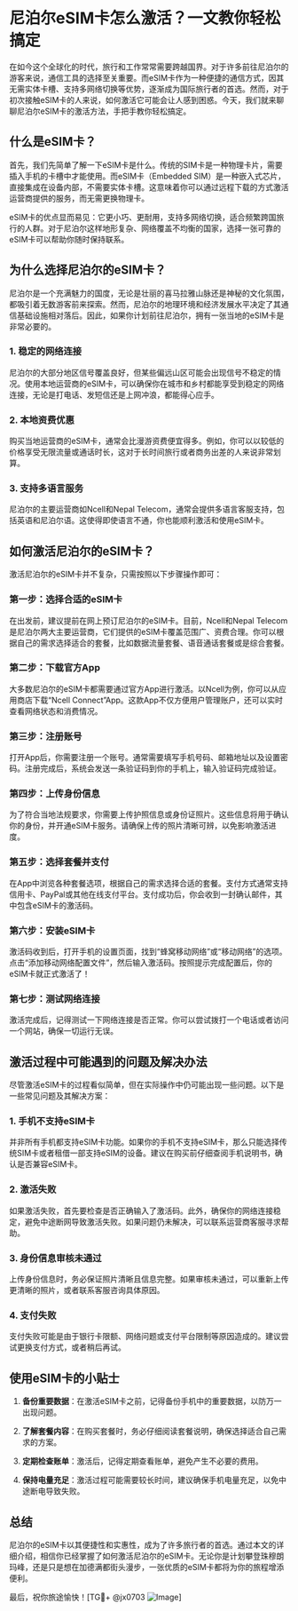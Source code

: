 # 尼泊尔eSIM卡怎么激活？一文教你轻松搞定

在如今这个全球化的时代，旅行和工作常常需要跨越国界。对于许多前往尼泊尔的游客来说，通信工具的选择至关重要。而eSIM卡作为一种便捷的通信方式，因其无需实体卡槽、支持多网络切换等优势，逐渐成为国际旅行者的首选。然而，对于初次接触eSIM卡的人来说，如何激活它可能会让人感到困惑。今天，我们就来聊聊尼泊尔eSIM卡的激活方法，手把手教你轻松搞定。

## 什么是eSIM卡？

首先，我们先简单了解一下eSIM卡是什么。传统的SIM卡是一种物理卡片，需要插入手机的卡槽中才能使用。而eSIM卡（Embedded SIM）是一种嵌入式芯片，直接集成在设备内部，不需要实体卡槽。这意味着你可以通过远程下载的方式激活运营商提供的服务，而无需更换物理卡。

eSIM卡的优点显而易见：它更小巧、更耐用，支持多网络切换，适合频繁跨国旅行的人群。对于尼泊尔这样地形复杂、网络覆盖不均衡的国家，选择一张可靠的eSIM卡可以帮助你随时保持联系。

## 为什么选择尼泊尔的eSIM卡？

尼泊尔是一个充满魅力的国度，无论是壮丽的喜马拉雅山脉还是神秘的文化氛围，都吸引着无数游客前来探索。然而，尼泊尔的地理环境和经济发展水平决定了其通信基础设施相对落后。因此，如果你计划前往尼泊尔，拥有一张当地的eSIM卡是非常必要的。

### 1. 稳定的网络连接
尼泊尔的大部分地区信号覆盖良好，但某些偏远山区可能会出现信号不稳定的情况。使用本地运营商的eSIM卡，可以确保你在城市和乡村都能享受到稳定的网络连接，无论是打电话、发短信还是上网冲浪，都能得心应手。

### 2. 本地资费优惠
购买当地运营商的eSIM卡，通常会比漫游资费便宜得多。例如，你可以以较低的价格享受无限流量或通话时长，这对于长时间旅行或者商务出差的人来说非常划算。

### 3. 支持多语言服务
尼泊尔的主要运营商如Ncell和Nepal Telecom，通常会提供多语言客服支持，包括英语和尼泊尔语。这使得即使语言不通，你也能顺利激活和使用eSIM卡。

## 如何激活尼泊尔的eSIM卡？

激活尼泊尔的eSIM卡并不复杂，只需按照以下步骤操作即可：

### 第一步：选择合适的eSIM卡
在出发前，建议提前在网上预订尼泊尔的eSIM卡。目前，Ncell和Nepal Telecom是尼泊尔两大主要运营商，它们提供的eSIM卡覆盖范围广、资费合理。你可以根据自己的需求选择适合的套餐，比如数据流量套餐、语音通话套餐或是综合套餐。

### 第二步：下载官方App
大多数尼泊尔的eSIM卡都需要通过官方App进行激活。以Ncell为例，你可以从应用商店下载“Ncell Connect”App。这款App不仅方便用户管理账户，还可以实时查看网络状态和消费情况。

### 第三步：注册账号
打开App后，你需要注册一个账号。通常需要填写手机号码、邮箱地址以及设置密码。注册完成后，系统会发送一条验证码到你的手机上，输入验证码完成验证。

### 第四步：上传身份信息
为了符合当地法规要求，你需要上传护照信息或身份证照片。这些信息将用于确认你的身份，并开通eSIM卡服务。请确保上传的照片清晰可辨，以免影响激活进度。

### 第五步：选择套餐并支付
在App中浏览各种套餐选项，根据自己的需求选择合适的套餐。支付方式通常支持信用卡、PayPal或其他在线支付平台。支付成功后，你会收到一封确认邮件，其中包含eSIM卡的激活码。

### 第六步：安装eSIM卡
激活码收到后，打开手机的设置页面，找到“蜂窝移动网络”或“移动网络”的选项。点击“添加移动网络配置文件”，然后输入激活码。按照提示完成配置后，你的eSIM卡就正式激活了！

### 第七步：测试网络连接
激活完成后，记得测试一下网络连接是否正常。你可以尝试拨打一个电话或者访问一个网站，确保一切运行无误。

## 激活过程中可能遇到的问题及解决办法

尽管激活eSIM卡的过程看似简单，但在实际操作中仍可能出现一些问题。以下是一些常见问题及其解决方案：

### 1. 手机不支持eSIM卡
并非所有手机都支持eSIM卡功能。如果你的手机不支持eSIM卡，那么只能选择传统SIM卡或者租借一部支持eSIM的设备。建议在购买前仔细查阅手机说明书，确认是否兼容eSIM卡。

### 2. 激活失败
如果激活失败，首先要检查是否正确输入了激活码。此外，确保你的网络连接稳定，避免中途断网导致激活失败。如果问题仍未解决，可以联系运营商客服寻求帮助。

### 3. 身份信息审核未通过
上传身份信息时，务必保证照片清晰且信息完整。如果审核未通过，可以重新上传更清晰的照片，或者联系客服咨询具体原因。

### 4. 支付失败
支付失败可能是由于银行卡限额、网络问题或支付平台限制等原因造成的。建议尝试更换支付方式，或者稍后再试。

## 使用eSIM卡的小贴士

1. **备份重要数据**：在激活eSIM卡之前，记得备份手机中的重要数据，以防万一出现问题。
   
2. **了解套餐内容**：在购买套餐时，务必仔细阅读套餐说明，确保选择适合自己需求的方案。

3. **定期检查账单**：激活后，记得定期查看账单，避免产生不必要的费用。

4. **保持电量充足**：激活过程可能需要较长时间，建议确保手机电量充足，以免中途断电导致失败。

## 总结

尼泊尔的eSIM卡以其便捷性和实惠性，成为了许多旅行者的首选。通过本文的详细介绍，相信你已经掌握了如何激活尼泊尔的eSIM卡。无论你是计划攀登珠穆朗玛峰，还是只是想在加德满都街头漫步，一张优质的eSIM卡都将为你的旅程增添便利。

最后，祝你旅途愉快！[TG💪+ @jx0703 ![Image](https://github.com/user-attachments/assets/dbca1d08-cadb-493c-b0ec-ad6f7a83f270)]